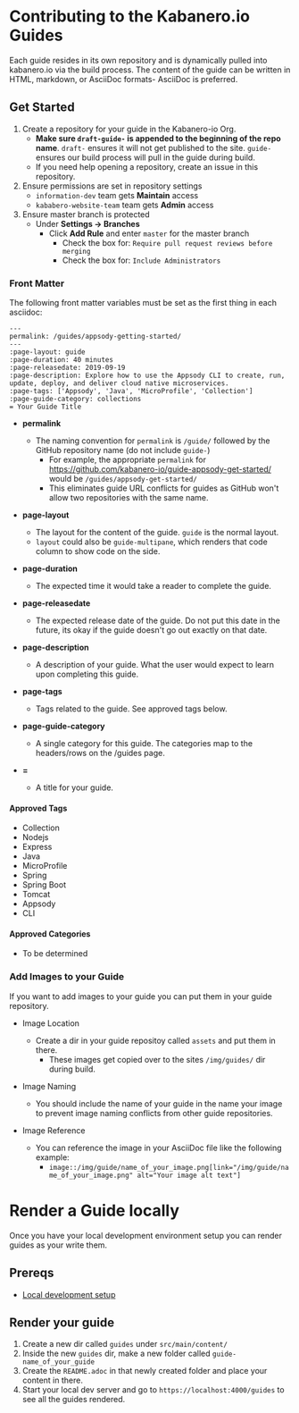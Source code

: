 # Contributing to the Kabanero.io Guides
Each guide resides in its own repository and is dynamically pulled into kabanero.io via the build process. The content of the guide can be written in HTML, markdown, or AsciiDoc formats- AsciiDoc is preferred. 

## Get Started

1. Create a repository for your guide in the Kabanero-io Org. 
   * **Make sure `draft-guide-` is appended to the beginning of the repo name**. `draft-` ensures it will not get published to the site. `guide-` ensures our build process will pull in the guide during build.
   * If you need help opening a repository, create  an issue in this repository.
1. Ensure permissions are set in repository settings
   * `information-dev` team gets **Maintain** access
   * `kababero-website-team` team gets **Admin** access
1. Ensure master branch is protected
   * Under **Settings -> Branches**
      * Click **Add Rule** and enter `master` for the master branch
         * Check the box for: `Require pull request reviews before merging`
         * Check the box for:  `Include Administrators`

### Front Matter

The following front matter variables must be set as the first thing in each asciidoc:
```
---
permalink: /guides/appsody-getting-started/
---
:page-layout: guide
:page-duration: 40 minutes
:page-releasedate: 2019-09-19
:page-description: Explore how to use the Appsody CLI to create, run, update, deploy, and deliver cloud native microservices.
:page-tags: ['Appsody', 'Java', 'MicroProfile', 'Collection']
:page-guide-category: collections
= Your Guide Title
```

* **permalink**
   * The naming convention for `permalink` is `/guide/` followed by the GitHub repository name (do not include `guide-`)
      * For example, the appropriate `permalink` for https://github.com/kabanero-io/guide-appsody-get-started/ would be `/guides/appsody-get-started/`
      * This eliminates guide URL conflicts for guides as GitHub won't allow two repositories with the same name.
   
* **page-layout**
   * The layout for the content of the guide. `guide` is the normal layout.
   * `layout` could also be `guide-multipane`,  which renders that code column to show code on the side.
* **page-duration**
   * The expected time it would take a reader to complete the guide.
* **page-releasedate**
   * The expected release date of the guide. Do not put this date in the future, its okay if the guide doesn't go out exactly on that date.
* **page-description**
   * A description of your guide. What the user would expect to learn upon completing this guide.
* **page-tags**
   * Tags related to the guide. See approved tags below.
* **page-guide-category**
   * A single category for this guide. The categories map to the headers/rows on the /guides page.
* **=**
   * A title for your guide.
   
#### Approved Tags
* Collection
* Nodejs
* Express
* Java
* MicroProfile
* Spring
* Spring Boot
* Tomcat
* Appsody
* CLI

#### Approved Categories
* To be determined

### Add Images to your Guide

If you want to add images to your guide you can put them in your guide repository.

* Image Location
   * Create a dir in your guide repositoy called `assets` and put them in there. 
      * These images get copied over to the sites `/img/guides/` dir during build. 

* Image Naming
   * You should include the name of your guide in the name your image to prevent image naming conflicts from other guide repositories.
   
* Image Reference
   * You can reference the image in your AsciiDoc file like the following example:
      * `image::/img/guide/name_of_your_image.png[link="/img/guide/name_of_your_image.png" alt="Your image alt text"]`

# Render a Guide locally

Once you have your local development environment setup you can render guides as your write them.

## Prereqs
* [Local development setup](https://github.com/kabanero-io/kabanero-website/blob/master/CONTRIBUTING.md#local-development-setup)

## Render your guide

1. Create a new dir called `guides` under `src/main/content/`
1. Inside the new `guides` dir, make a new folder called `guide-name_of_your_guide`
1. Create the `README.adoc` in that newly created folder and place your content in there.
1. Start your local dev server and go to `https://localhost:4000/guides` to see all the guides rendered.


